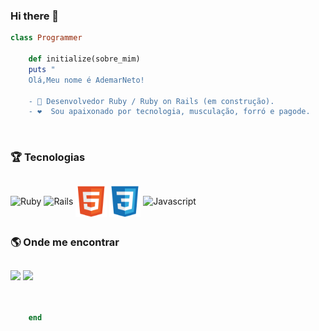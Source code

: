 ### Hi there 👋
```ruby 
class Programmer

	def initialize(sobre_mim)
	puts "
	Olá,Meu nome é AdemarNeto!

	- 🔭 Desenvolvedor Ruby / Ruby on Rails (em construção).
	- ❤  Sou apaixonado por tecnologia, musculação, forró e pagode.	
```

<div style="display: inline_block"><br>
  
### 🏆 Tecnologias
  
## 
          
  <img align="center" alt="Ruby" height="50" width="50" src="https://cdn.jsdelivr.net/gh/devicons/devicon@latest/icons/ruby/ruby-original.svg"/>          
  <img align="center" alt="Rails" height="50" width="50" src="https://cdn.jsdelivr.net/gh/devicons/devicon@latest/icons/rails/rails-original-wordmark.svg"/>          
  <img align="center" alt="HTML" height="50" width="50" src="https://raw.githubusercontent.com/devicons/devicon/master/icons/html5/html5-original.svg">
  <img align="center" alt="CSS" height="50" width="50" src="https://raw.githubusercontent.com/devicons/devicon/master/icons/css3/css3-original.svg"> 
  <img align="center" alt="Javascript" height="50" width="50" src="https://cdn.jsdelivr.net/gh/devicons/devicon/icons/javascript/javascript-original.svg" />

  <div align="center">


  
</div>  


  ##

<div> 

  <p align="left">
</div>  

  ### 🌎 Onde me encontrar
  
##
  
<div>
  <a href="https://discord.com/channels/@ademarnetodev" target="_blank"><img src="https://img.shields.io/badge/Discord-7289DA?style=for-the-badge&logo=discord&logoColor=white" target="_blank"></a> 
  <a href="https://www.linkedin.com/in/ademar-neto-dev/" target="_blank"><img src="https://img.shields.io/badge/-LinkedIn-%230077B5?style=for-the-badge&logo=linkedin&logoColor=white" target="_blank"></a> 







  
```ruby 


	end
```
